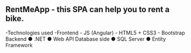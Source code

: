## RentMeApp - this SPA can help you to rent a bike.
-Technologies used
  -Frontend
        - JS (Angular)
        - HTML5 + CSS3
        - Bootstrap
      Backend
        ● .NET
        ● Web API
      Database side
        ● SQL Server
        ● Entity Framework
